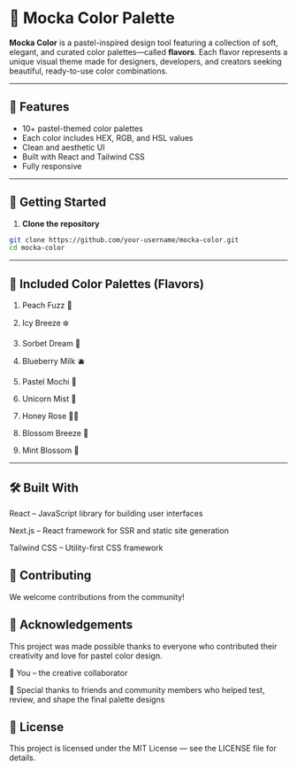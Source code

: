 # 🎨 Mocka Color Palette

**Mocka Color** is a pastel-inspired design tool featuring a collection of soft, elegant, and curated color palettes—called **flavors**. Each flavor represents a unique visual theme made for designers, developers, and creators seeking beautiful, ready-to-use color combinations.

---

## 🌟 Features

- 10+ pastel-themed color palettes
- Each color includes HEX, RGB, and HSL values
- Clean and aesthetic UI
- Built with React and Tailwind CSS
- Fully responsive

---

## 🚀 Getting Started

1. **Clone the repository**

```bash
git clone https://github.com/your-username/mocka-color.git
cd mocka-color

```

---

## 🧁 Included Color Palettes (Flavors)

1. Peach Fuzz 🍑

2. Icy Breeze ❄️

3. Sorbet Dream 🍧

4. Blueberry Milk 🫐

5. Pastel Mochi 🍡

6. Unicorn Mist 🦄

7. Honey Rose 🍯🌹

8. Blossom Breeze 🌸

9. Mint Blossom 🌿

---

## 🛠 Built With

React – JavaScript library for building user interfaces

Next.js – React framework for SSR and static site generation

Tailwind CSS – Utility-first CSS framework

## 🤝 Contributing

We welcome contributions from the community!

## 👏 Acknowledgements

This project was made possible thanks to everyone who contributed their creativity and love for pastel color design.

🎨 You – the creative collaborator

🌸 Special thanks to friends and community members who helped test, review, and shape the final palette designs

## 📄 License

This project is licensed under the MIT License — see the LICENSE file for details.

<!-- ```

``` -->
